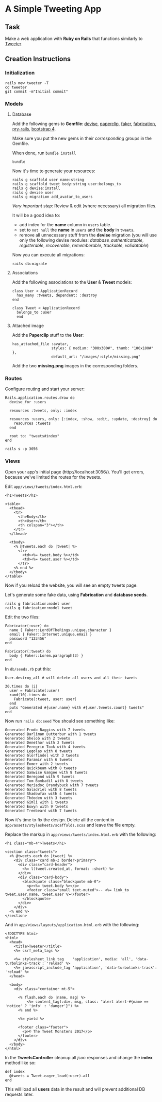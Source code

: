 # A Simple Tweeting App

## Task

Make a web application with **Ruby on Rails** that functions similarly to [Tweeter](https://twitter.com)

## Creation Instructions

### Initialization
```
rails new tweeter -T
cd tweeter
git commit -m"Initial commit"
```

### Models

1. Database

   Add the following gems to **Gemfile**: [devise](https://github.com/plataformatec/devise), [paperclip](https://github.com/thoughtbot/paperclip), [faker](https://github.com/stympy/faker), [fabrication](https://github.com/paulelliott/fabrication), [pry-rails](https://github.com/rweng/pry-rails), [bootstrap 4](https://github.com/twbs/bootstrap-rubygem).

   Make sure you put the new gems in their _corresponding_ groups in the Gemfile.

   When done, run `bundle install`

   ```
   bundle
   ```

   Now it's time to generate your resources:

   ```
   rails g scaffold user name:string
   rails g scaffold tweet body:string user:belongs_to
   rails g devise:install
   rails g devise user
   rails g migration add_avatar_to_users
   ```

   _Very important step_: Review & edit (where necessary) all migration files.

   It will be a good idea to:
   - add index for the **name** column in `users` table.
   - set to `not null` the **name** in `users` and the **body** in `tweets`.
   - remove all unnecessary stuff from the **devise** migration (you will use only the following devise modules: _database_authenticatable_, _registerable_, _recoverable_, _rememberable_, _trackable_, _validatable_)

   Now you can execute all migrations:

   ```
   rails db:migrate
   ```

1. Associations

   Add the following associations to the **User** & **Tweet** models:

   ```
   class User < ApplicationRecord
     has_many :tweets, dependent: :destroy
   end

   class Tweet < ApplicationRecord
     belongs_to :user
     end
   ```

1. Attached image

   Add the **Paperclip** stuff to the **User**:

   ```
   has_attached_file :avatar,
                     styles: { medium: "300x300#", thumb: "100x100#" },
                     default_url: "/images/:style/missing.png"
   ```

   Add the two **missing.png** images in the corresponding folders.

### Routes

Configure routing and start your server:

```
Rails.application.routes.draw do
  devise_for :users

  resources :tweets, only: :index

  resources :users, only: [:index, :show, :edit, :update, :destroy] do
    resources :tweets
  end

  root to: "tweets#index"
end
```

```
rails s -p 3056
```

### Views

Open your app's initial page (http://localhost:3056/). You'll get errors, because we've limited the routes for the tweets.

Edit `app/views/tweets/index.html.erb`:

```
<h1>Tweets</h1>

<table>
  <thead>
    <tr>
      <th>Body</th>
      <th>User</th>
      <th colspan="3"></th>
    </tr>
  </thead>

  <tbody>
    <% @tweets.each do |tweet| %>
      <tr>
        <td><%= tweet.body %></td>
        <td><%= tweet.user %></td>
      </tr>
    <% end %>
  </tbody>
</table>
```

Now if you reload the website, you will see an empty tweets page.

Let's generate some fake data, using **Fabrication** and **database seeds**.

```
rails g fabrication:model user
rails g fabrication:model tweet
```

Edit the two files:

```
Fabricator(:user) do
  name { Faker::LordOfTheRings.unique.character }
  email { Faker::Internet.unique.email }
  password "123456"
end

Fabricator(:tweet) do
  body { Faker::Lorem.paragraph(3) }
end
```

In `db/seeds.rb` put this:

```
User.destroy_all # will delete all users and all their tweets

20.times do |i|
  user = Fabricate(:user)
  rand(10).times do
    Fabricate(:tweet, user: user)
  end
  puts "Generated #{user.name} with #{user.tweets.count} tweets"
end
```

Now run `rails db:seed`
You should see something like:

```
Generated Frodo Baggins with 7 tweets
Generated Barliman Butterbur with 1 tweets
Generated Shelob with 2 tweets
Generated Denethor with 2 tweets
Generated Peregrin Took with 4 tweets
Generated Legolas with 8 tweets
Generated Glorfindel with 3 tweets
Generated Faramir with 6 tweets
Generated Éomer with 2 tweets
Generated Quickbeam with 8 tweets
Generated Samwise Gamgee with 8 tweets
Generated Beregond with 9 tweets
Generated Tom Bombadil with 8 tweets
Generated Meriadoc Brandybuck with 7 tweets
Generated Galadriel with 8 tweets
Generated Shadowfax with 4 tweets
Generated Théoden with 3 tweets
Generated Gimli with 1 tweets
Generated Éowyn with 9 tweets
Generated Treebeard with 7 tweets
```

Now it's time to fix the design.
Delete all the content in `app/assets/stylesheets/scaffolds.scss` and leave the file empty.

Replace the markup in `app/views/tweets/index.html.erb` with the following:

```
<h1 class="mb-4">Tweets</h1>

<section class="tweets">
  <% @tweets.each do |tweet| %>
    <div class="card mb-3 border-primary">
      <div class="card-header">
        <%= l(tweet.created_at, format: :short) %>
      </div>
      <div class="card-body">
        <blockquote class="blockquote mb-0">
          <p><%= tweet.body %></p>
          <footer class="small text-muted">-- <%= link_to tweet.user.name, tweet.user %></footer>
        </blockquote>
      </div>
    </div>
  <% end %>
</section>
```

And in `app/views/layouts/application.html.erb` with the following:
```
<!DOCTYPE html>
<html>
  <head>
    <title>Tweeter</title>
    <%= csrf_meta_tags %>

    <%= stylesheet_link_tag    'application', media: 'all', 'data-turbolinks-track': 'reload' %>
    <%= javascript_include_tag 'application', 'data-turbolinks-track': 'reload' %>
  </head>

  <body>
    <div class="container mt-5">

      <% flash.each do |name, msg| %>
          <%= content_tag(:div, msg, class: "alert alert-#{name == 'notice' ? 'info' : 'danger'}") %>
      <% end %>

      <%= yield %>

      <footer class="footer">
        <p>© The Tweet Monsters 2017</p>
      </footer>
    </div>
  </body>
</html>
```

In the **TweetsController** cleanup all _json_ responses and change the **index** method like so:

```
def index
  @tweets = Tweet.eager_load(:user).all
end
```

This will load all **users** data in the result and will prevent additional DB requests later.


